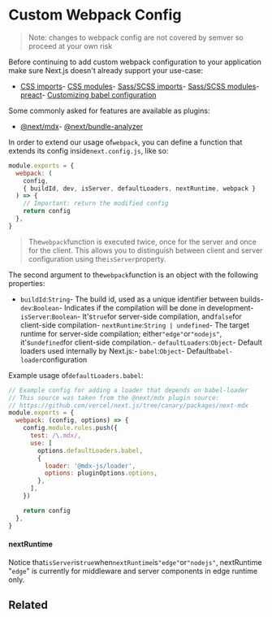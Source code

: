 # Custom Webpack Config

> Note: changes to webpack config are not covered by semver so proceed at your own risk

Before continuing to add custom webpack configuration to your application make sure Next.js doesn't already support your use-case:

- [CSS imports](/docs/guide/basic-features/built-in-css-support#adding-a-global-stylesheet)- [CSS modules](/docs/guide/basic-features/built-in-css-support#adding-component-level-css)- [Sass/SCSS imports](/docs/guide/basic-features/built-in-css-support#sass-support)- [Sass/SCSS modules](/docs/guide/basic-features/built-in-css-support#sass-support)- [preact](https://github.com/vercel/next.js/tree/canary/examples/using-preact)- [Customizing babel configuration](/docs/guide/advanced-features/customizing-babel-config)

Some commonly asked for features are available as plugins:

- [@next/mdx](https://github.com/vercel/next.js/tree/canary/packages/next-mdx)- [@next/bundle-analyzer](https://github.com/vercel/next.js/tree/canary/packages/next-bundle-analyzer)

In order to extend our usage of`webpack`, you can define a function that extends its config inside`next.config.js`, like so:

```js
module.exports = {
  webpack: (
    config,
    { buildId, dev, isServer, defaultLoaders, nextRuntime, webpack }
  ) => {
    // Important: return the modified config
    return config
  },
}

```

> The`webpack`function is executed twice, once for the server and once for the client. This allows you to distinguish between client and server configuration using the`isServer`property.

The second argument to the`webpack`function is an object with the following properties:

- `buildId`:`String`- The build id, used as a unique identifier between builds- `dev`:`Boolean`- Indicates if the compilation will be done in development- `isServer`:`Boolean`- It's`true`for server-side compilation, and`false`for client-side compilation- `nextRuntime`:`String | undefined`- The target runtime for server-side compilation; either`"edge"`or`"nodejs"`, it's`undefined`for client-side compilation.- `defaultLoaders`:`Object`- Default loaders used internally by Next.js:- `babel`:`Object`- Default`babel-loader`configuration

Example usage of`defaultLoaders.babel`:

```js
// Example config for adding a loader that depends on babel-loader
// This source was taken from the @next/mdx plugin source:
// https://github.com/vercel/next.js/tree/canary/packages/next-mdx
module.exports = {
  webpack: (config, options) => {
    config.module.rules.push({
      test: /\.mdx/,
      use: [
        options.defaultLoaders.babel,
        {
          loader: '@mdx-js/loader',
          options: pluginOptions.options,
        },
      ],
    })

    return config
  },
}

```

#### nextRuntime

Notice that`isServer`is`true`when`nextRuntime`is`"edge"`or`"nodejs"`, nextRuntime "`edge`" is currently for middleware and server components in edge runtime only.

## Related


